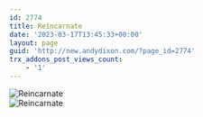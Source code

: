 ```yaml
---
id: 2774
title: Reincarnate
date: '2023-03-17T13:45:33+00:00'
layout: page
guid: 'http://new.andydixon.com/?page_id=2774'
trx_addons_post_views_count:
    - '1'
---
```


![Reincarnate](https://i0.wp.com/assets.g8x2.ldn.idrivee2-23.com/posters/Reincarnate%2001.jpg?w=1200&ssl=1 "Reincarnate")  
![Reincarnate](https://i0.wp.com/assets.g8x2.ldn.idrivee2-23.com/posters/Reincarnate%2002.jpg?w=1200&ssl=1 "Reincarnate")